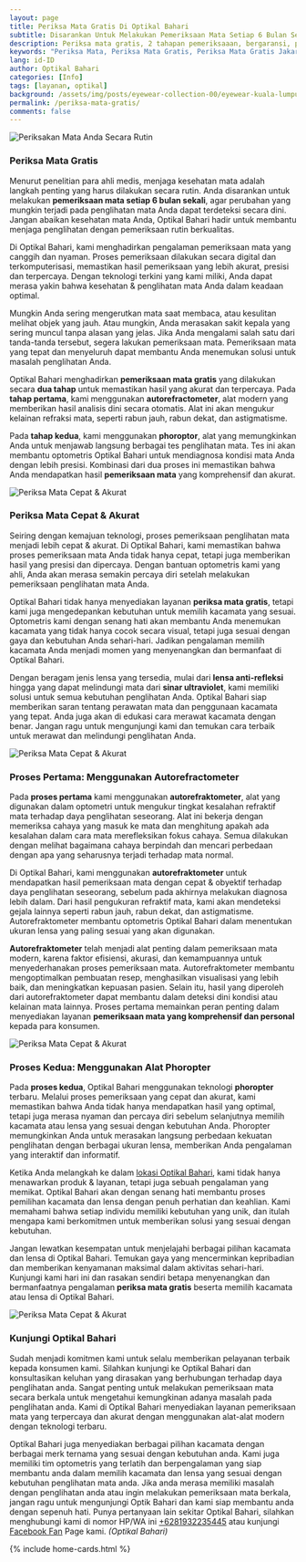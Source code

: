 ```yaml
---
layout: page
title: Periksa Mata Gratis Di Optikal Bahari
subtitle: Disarankan Untuk Melakukan Pemeriksaan Mata Setiap 6 Bulan Sekali
description: Periksa mata gratis, 2 tahapan pemeriksaaan, bergaransi, pembayaran cicilan 0%, menerima Program KJP, kunjungi segera Optikal Bahari.
keywords: "Periksa Mata, Periksa Mata Gratis, Periksa Mata Gratis Jakarta, Periksa Mata Jakarta Pusat"
lang: id-ID
author: Optikal Bahari
categories: [Info]
tags: [layanan, optikal]
background: /assets/img/posts/eyewear-collection-00/eyewear-kuala-lumpur-min.webp
permalink: /periksa-mata-gratis/
comments: false
---
```


<div class="card-deck mb-3">
  <div class="card shadow p-3 mb-5 bg-white rounded">
    <img
      itemprop="image"
      src="{{ "/assets/img/posts/periksa-mata/periksa-mata-gratis-optikal-bahari-14.webp" }}"
      srcset="{{ "/assets/img/posts/periksa-mata/periksa-mata-gratis-optikal-bahari-14.webp" | srcset }}"
      width="{{ "/assets/img/posts/periksa-mata/periksa-mata-gratis-optikal-bahari-14.webp" | width }}"
      height="{{ "/assets/img/posts/periksa-mata/periksa-mata-gratis-optikal-bahari-14.webp" | height }}"
      class="card-img-top img-fluid"
      alt="Periksakan Mata Anda Secara Rutin">
    <div class="card-body">
      <h3 class="card-title">
        Periksa Mata Gratis
      </h3>
      <p class="card-text text-left">
        Menurut penelitian para ahli medis, menjaga kesehatan mata adalah langkah penting yang harus dilakukan secara rutin. Anda disarankan untuk melakukan
        <strong>pemeriksaan mata setiap 6 bulan sekali</strong>, agar perubahan yang mungkin terjadi pada penglihatan mata Anda dapat terdeteksi secara dini. Jangan abaikan kesehatan mata Anda, Optikal Bahari hadir untuk membantu menjaga penglihatan dengan pemeriksaan rutin berkualitas.
      </p>
      <p class="card-text text-left">
        Di Optikal Bahari, kami menghadirkan pengalaman pemeriksaan mata yang canggih dan nyaman. Proses pemeriksaan dilakukan secara digital dan terkomputerisasi, memastikan hasil pemeriksaan yang lebih akurat, presisi dan terpercaya. Dengan teknologi terkini yang kami miliki, Anda dapat merasa yakin bahwa kesehatan & penglihatan mata Anda dalam keadaan optimal.
      </p>
      <p class="card-text text-left">
        Mungkin Anda sering mengerutkan mata saat membaca, atau kesulitan melihat objek yang jauh. Atau mungkin, Anda merasakan sakit kepala yang sering muncul tanpa alasan yang jelas. Jika Anda mengalami salah satu dari tanda-tanda tersebut, segera lakukan pemeriksaan mata. Pemeriksaan mata yang tepat dan menyeluruh dapat membantu Anda menemukan solusi untuk masalah penglihatan Anda.
      </p>
      <p class="card-text text-left">
        Optikal Bahari menghadirkan
        <strong>pemeriksaan mata gratis</strong>
        yang dilakukan secara
        <strong>dua tahap</strong>
        untuk memastikan hasil yang akurat dan terpercaya. Pada
        <strong>tahap pertama</strong>, kami menggunakan
        <strong>autorefractometer</strong>, alat modern yang memberikan hasil analisis dini secara otomatis. Alat ini akan mengukur kelainan refraksi mata, seperti rabun jauh, rabun dekat, dan astigmatisme.
      </p>
      <p class="card-text text-left">
        Pada
        <strong>tahap kedua</strong>, kami menggunakan
        <strong>phoroptor</strong>, alat yang memungkinkan Anda untuk menjawab langsung berbagai tes penglihatan mata. Tes ini akan membantu optometris Optikal Bahari untuk mendiagnosa kondisi mata Anda dengan lebih presisi. Kombinasi dari dua proses ini memastikan bahwa Anda mendapatkan hasil
        <strong>pemeriksaan mata</strong>
        yang komprehensif dan akurat.
      </p>
    </div>
  </div>
</div>

<div class="card-deck mb-3">
  <div class="card shadow p-3 mb-5 bg-white rounded">
    <img
      itemprop="image"
      src="{{ "/assets/img/posts/periksa-mata/periksa-mata-gratis-optikal-bahari-2.webp" }}"
      srcset="{{ "/assets/img/posts/periksa-mata/periksa-mata-gratis-optikal-bahari-2.webp" | srcset }}"
      width="{{ "/assets/img/posts/periksa-mata/periksa-mata-gratis-optikal-bahari-2.webp" | width }}"
      height="{{ "/assets/img/posts/periksa-mata/periksa-mata-gratis-optikal-bahari-2.webp" | height }}"
      class="card-img-top img-fluid"
      alt="Periksa Mata Cepat & Akurat">
    <div class="card-body">
      <h3 class="card-title">
        Periksa Mata Cepat & Akurat
      </h3>
      <p class="card-text text-left">
        Seiring dengan kemajuan teknologi, proses pemeriksaan penglihatan mata menjadi lebih cepat & akurat. Di Optikal Bahari, kami memastikan bahwa proses pemeriksaan mata Anda tidak hanya cepat, tetapi juga memberikan hasil yang presisi dan dipercaya. Dengan bantuan optometris kami yang ahli, Anda akan merasa semakin percaya diri setelah melakukan pemeriksaan penglihatan mata Anda.
      </p>
      <p class="card-text text-left">
        Optikal Bahari tidak hanya menyediakan layanan
        <strong>periksa mata gratis</strong>, tetapi kami juga mengedepankan kebutuhan untuk memilih kacamata yang sesuai. Optometris kami dengan senang hati akan membantu Anda menemukan kacamata yang tidak hanya cocok secara visual, tetapi juga sesuai dengan gaya dan kebutuhan Anda sehari-hari. Jadikan pengalaman memilih kacamata Anda menjadi momen yang menyenangkan dan bermanfaat di Optikal Bahari.
      </p>
      <p class="card-text text-left">
        Dengan beragam jenis lensa yang tersedia, mulai dari
        <strong>lensa anti-refleksi</strong>
        hingga yang dapat melindungi mata dari
        <strong>sinar ultraviolet</strong>, kami memiliki solusi untuk semua kebutuhan penglihatan Anda. Optikal Bahari siap memberikan saran tentang perawatan mata dan penggunaan kacamata yang tepat. Anda juga akan di edukasi cara merawat kacamata dengan benar. Jangan ragu untuk mengunjungi kami dan temukan cara terbaik untuk merawat dan melindungi penglihatan Anda.
      </p>
    </div>
  </div>
</div>

<div class="card-deck mb-3">
  <div class="card shadow p-3 mb-5 bg-white rounded">
    <img
      itemprop="image"
      src="{{ "/assets/img/posts/periksa-mata/periksa-mata-gratis-optikal-bahari-10.webp" }}"
      srcset="{{ "/assets/img/posts/periksa-mata/periksa-mata-gratis-optikal-bahari-10.webp" | srcset }}"
      width="{{ "/assets/img/posts/periksa-mata/periksa-mata-gratis-optikal-bahari-10.webp" | width }}"
      height="{{ "/assets/img/posts/periksa-mata/periksa-mata-gratis-optikal-bahari-10.webp" | height }}"
      class="card-img-top img-fluid"
      alt="Periksa Mata Cepat & Akurat">
    <div class="card-body">
      <h3 class="card-title">
        Proses Pertama: Menggunakan Autorefractometer
      </h3>
      <p class="card-text text-left">
        Pada
        <strong>proses pertama</strong>
        kami menggunakan
        <strong>autorefraktometer</strong>, alat yang digunakan dalam optometri untuk mengukur tingkat
        <italic>kesalahan refraktif</italic>
        mata terhadap daya penglihatan seseorang. Alat ini bekerja dengan memeriksa cahaya yang masuk ke mata dan menghitung apakah ada kesalahan dalam cara mata merefleksikan fokus cahaya. Semua dilakukan dengan melihat bagaimana cahaya berpindah dan mencari perbedaan dengan apa yang seharusnya terjadi terhadap mata normal.
      </p>
      <p class="card-text text-left">
        Di Optikal Bahari, kami menggunakan
        <strong>autorefraktometer</strong>
        untuk mendapatkan hasil pemeriksaan mata dengan cepat & obyektif terhadap daya penglihatan seseorang, sebelum pada akhirnya melakukan diagnosa lebih dalam. Dari hasil pengukuran refraktif mata, kami akan mendeteksi gejala lainnya seperti rabun jauh, rabun dekat, dan astigmatisme. Autorefraktometer membantu optometris Optikal Bahari dalam menentukan ukuran lensa yang paling sesuai yang akan digunakan.
      </p>
      <p class="card-text text-left">
        <strong>Autorefraktometer</strong>
        telah menjadi alat penting dalam pemeriksaan mata modern, karena faktor efisiensi, akurasi, dan kemampuannya untuk menyederhanakan proses pemeriksaan mata. Autorefraktometer membantu mengoptimalkan pembuatan resep, menghasilkan visualisasi yang lebih baik, dan meningkatkan kepuasan pasien. Selain itu, hasil yang diperoleh dari autorefraktometer dapat membantu dalam deteksi dini kondisi atau kelainan mata lainnya. Proses pertama memainkan peran penting dalam menyediakan layanan
        <strong>pemeriksaan mata yang komprehensif dan personal</strong>
        kepada para konsumen.
      </p>
    </div>
  </div>
</div>

<div class="card-deck mb-3">
  <div class="card shadow p-3 mb-5 bg-white rounded">
    <img
      itemprop="image"
      src="{{ "/assets/img/posts/periksa-mata/periksa-mata-gratis-optikal-bahari-12.webp" }}"
      srcset="{{ "/assets/img/posts/periksa-mata/periksa-mata-gratis-optikal-bahari-12.webp" | srcset }}"
      width="{{ "/assets/img/posts/periksa-mata/periksa-mata-gratis-optikal-bahari-12.webp" | width }}"
      height="{{ "/assets/img/posts/periksa-mata/periksa-mata-gratis-optikal-bahari-12.webp" | height }}"
      class="card-img-top img-fluid"
      alt="Periksa Mata Cepat & Akurat">
    <div class="card-body">
      <h3 class="card-title">
        Proses Kedua: Menggunakan Alat Phoropter
      </h3>
      <p class="card-text text-left">
        Pada
        <strong>proses kedua</strong>, Optikal Bahari menggunakan teknologi
        <strong>phoropter</strong>
        terbaru. Melalui proses pemeriksaan yang cepat dan akurat, kami memastikan bahwa Anda tidak hanya mendapatkan hasil yang optimal, tetapi juga merasa nyaman dan percaya diri sebelum selanjutnya memilih kacamata atau lensa yang sesuai dengan kebutuhan Anda. Phoropter memungkinkan Anda untuk merasakan langsung perbedaan kekuatan penglihatan dengan berbagai ukuran lensa, memberikan Anda pengalaman yang interaktif dan informatif.
      </p>
      <p class="card-text text-left">
        Ketika Anda melangkah ke dalam
        <a href="{{"/lokasi/" | relative_url }}" title="lokasi Optikal Bahari">lokasi Optikal Bahari</a>, kami tidak hanya menawarkan produk & layanan, tetapi juga sebuah pengalaman yang memikat. Optikal Bahari akan dengan senang hati membantu proses pemilihan kacamata dan lensa dengan penuh perhatian dan keahlian. Kami memahami bahwa setiap individu memiliki kebutuhan yang unik, dan itulah mengapa kami berkomitmen untuk memberikan solusi yang sesuai dengan kebutuhan.
      </p>
      <p class="card-text text-left">
        Jangan lewatkan kesempatan untuk menjelajahi berbagai pilihan kacamata dan lensa di Optikal Bahari. Temukan gaya yang mencerminkan kepribadian dan memberikan kenyamanan maksimal dalam aktivitas sehari-hari. Kunjungi kami hari ini dan rasakan sendiri betapa menyenangkan dan bermanfaatnya pengalaman
        <strong>periksa mata gratis</strong>
        beserta memilih kacamata atau lensa di Optikal Bahari.
      </p>
    </div>
  </div>
</div>

<div class="card-deck mb-3">
  <div class="card shadow p-3 mb-5 bg-white rounded">
    <img
      itemprop="image"
      src="{{ "/assets/img/posts/periksa-mata/periksa-mata-gratis-optikal-bahari-11.webp" }}"
      srcset="{{ "/assets/img/posts/periksa-mata/periksa-mata-gratis-optikal-bahari-11.webp" | srcset }}"
      width="{{ "/assets/img/posts/periksa-mata/periksa-mata-gratis-optikal-bahari-11.webp" | width }}"
      height="{{ "/assets/img/posts/periksa-mata/periksa-mata-gratis-optikal-bahari-11.webp" | height }}"
      class="card-img-top img-fluid"
      alt="Periksa Mata Cepat & Akurat">
    <div class="card-body">
      <h3 class="card-title">
        Kunjungi Optikal Bahari
      </h3>
      <p class="card-text text-left">
        Sudah menjadi komitmen kami untuk selalu memberikan pelayanan terbaik kepada konsumen kami. Silahkan kunjungi ke Optikal Bahari dan konsultasikan keluhan yang dirasakan yang berhubungan terhadap daya penglihatan anda. Sangat penting untuk melakukan pemeriksaan mata secara berkala untuk mengetahui kemungkinan adanya masalah pada penglihatan anda. Kami di Optikal Bahari menyediakan layanan pemeriksaan mata yang terpercaya dan akurat dengan menggunakan alat-alat modern dengan teknologi terbaru.
      </p>
      <p class="card-text text-left">
        Optikal Bahari juga menyediakan berbagai pilihan kacamata dengan berbagai merk ternama yang sesuai dengan kebutuhan anda. Kami juga memiliki tim optometris yang terlatih dan berpengalaman yang siap membantu anda dalam memilih kacamata dan lensa yang sesuai dengan kebutuhan penglihatan mata anda. Jika anda merasa memiliki masalah dengan penglihatan anda atau ingin melakukan pemeriksaan mata berkala, jangan ragu untuk mengunjungi Optik Bahari dan kami siap membantu anda dengan sepenuh hati. Punya pertanyaan lain sekitar Optikal Bahari, silahkan menghubungi kami di nomor HP/WA ini
        <a
          href="https://api.whatsapp.com/send?phone=6281932235445&text=Hallo%2C+saya+butuh+informasi+lebih+lanjut+mengenai+Optikal+Bahari"
          id="WhatsAppClick"
          class="WhatsAppCall"
          title="Call WhatsApp">+6281932235445</a>
        atau kunjungi
        <a
          href="https://www.facebook.com/optikalbahari"
          id="FBClick"
          title="Facebook Page Optikal Bahari"
          class="FacebookPage">Facebook Fan</a>
        Page kami.
        <em>(Optikal Bahari)</em>
      </p>
    </div>
  </div>
</div>

{% include home-cards.html %}